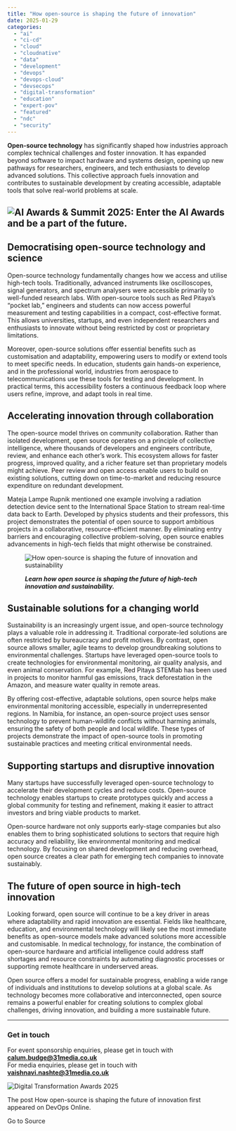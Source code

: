 ```yaml
---
title: "How open-source is shaping the future of innovation"
date: 2025-01-29
categories: 
  - "ai"
  - "ci-cd"
  - "cloud"
  - "cloudnative"
  - "data"
  - "development"
  - "devops"
  - "devops-cloud"
  - "devsecops"
  - "digital-transformation"
  - "education"
  - "expert-pov"
  - "featured"
  - "ndc"
  - "security"
---
```


**Open-source technology** has significantly shaped how industries approach complex technical challenges and foster innovation. It has expanded beyond software to impact hardware and systems design, opening up new pathways for researchers, engineers, and tech enthusiasts to develop advanced solutions. This collective approach fuels innovation and contributes to sustainable development by creating accessible, adaptable tools that solve real-world problems at scale.

## ![AI Awards & Summit 2025: Enter the AI Awards and be a part of the future.](https://www.softwaretestingnews.co.uk/wp-content/uploads/2024/11/AI-webpost-1.jpg)

## **Democratising open-source technology and science**

Open-source technology fundamentally changes how we access and utilise high-tech tools. Traditionally, advanced instruments like oscilloscopes, signal generators, and spectrum analysers were accessible primarily to well-funded research labs. With open-source tools such as Red Pitaya’s “pocket lab,” engineers and students can now access powerful measurement and testing capabilities in a compact, cost-effective format. This allows universities, startups, and even independent researchers and enthusiasts to innovate without being restricted by cost or proprietary limitations.

Moreover, open-source solutions offer essential benefits such as customisation and adaptability, empowering users to modify or extend tools to meet specific needs. In education, students gain hands-on experience, and in the professional world, industries from aerospace to telecommunications use these tools for testing and development. In practical terms, this accessibility fosters a continuous feedback loop where users refine, improve, and adapt tools in real time.

## **Accelerating innovation through collaboration**

The open-source model thrives on community collaboration. Rather than isolated development, open source operates on a principle of collective intelligence, where thousands of developers and engineers contribute, review, and enhance each other’s work. This ecosystem allows for faster progress, improved quality, and a richer feature set than proprietary models might achieve. Peer review and open access enable users to build on existing solutions, cutting down on time-to-market and reducing resource expenditure on redundant development.

Mateja Lampe Rupnik mentioned one example involving a radiation detection device sent to the International Space Station to stream real-time data back to Earth. Developed by physics students and their professors, this project demonstrates the potential of open source to support ambitious projects in a collaborative, resource-efficient manner. By eliminating entry barriers and encouraging collective problem-solving, open source enables advancements in high-tech fields that might otherwise be constrained.

<figure>

![How open-source is shaping the future of innovation and sustainability](https://www.softwaretestingnews.co.uk/wp-content/uploads/2024/11/Mateja-Rupnik.png)

<figcaption>

_**Learn how open source is shaping the future of high-tech innovation and sustainability.**_

</figcaption>

</figure>

## **Sustainable solutions for a changing world**

Sustainability is an increasingly urgent issue, and open-source technology plays a valuable role in addressing it. Traditional corporate-led solutions are often restricted by bureaucracy and profit motives. By contrast, open source allows smaller, agile teams to develop groundbreaking solutions to environmental challenges. Startups have leveraged open-source tools to create technologies for environmental monitoring, air quality analysis, and even animal conservation. For example, Red Pitaya STEMlab has been used in projects to monitor harmful gas emissions, track deforestation in the Amazon, and measure water quality in remote areas.

By offering cost-effective, adaptable solutions, open source helps make environmental monitoring accessible, especially in underrepresented regions. In Namibia, for instance, an open-source project uses sensor technology to prevent human-wildlife conflicts without harming animals, ensuring the safety of both people and local wildlife. These types of projects demonstrate the impact of open-source tools in promoting sustainable practices and meeting critical environmental needs.

## **Supporting startups and disruptive innovation** 

Many startups have successfully leveraged open-source technology to accelerate their development cycles and reduce costs. Open-source technology enables startups to create prototypes quickly and access a global community for testing and refinement, making it easier to attract investors and bring viable products to market.

Open-source hardware not only supports early-stage companies but also enables them to bring sophisticated solutions to sectors that require high accuracy and reliability, like environmental monitoring and medical technology. By focusing on shared development and reducing overhead, open source creates a clear path for emerging tech companies to innovate sustainably.

## **The future of open source in high-tech innovation** 

Looking forward, open source will continue to be a key driver in areas where adaptability and rapid innovation are essential. Fields like healthcare, education, and environmental technology will likely see the most immediate benefits as open-source models make advanced solutions more accessible and customisable. In medical technology, for instance, the combination of open-source hardware and artificial intelligence could address staff shortages and resource constraints by automating diagnostic processes or supporting remote healthcare in underserved areas.

Open source offers a model for sustainable progress, enabling a wide range of individuals and institutions to develop solutions at a global scale. As technology becomes more collaborative and interconnected, open source remains a powerful enabler for creating solutions to complex global challenges, driving innovation, and building a more sustainable future. 

* * *

### **Get in touch**

For event sponsorship enquiries, please get in touch with **calum.budge@31media.co.uk**  
For media enquiries, please get in touch with **vaishnavi.nashte@31media.co.uk**

![Digital Transformation Awards 2025](https://devopsonline.co.uk/wp-content/uploads/2024/09/DTA_header.png)

The post How open-source is shaping the future of innovation first appeared on DevOps Online.

Go to Source
